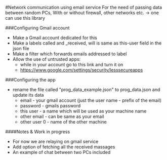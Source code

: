 #Network communication using email service
For the need of passing data between random PCs,
With or without firewall, other networks etc.  ->  one can use this library


###Configuring Gmail account
- Make a Gmail account dedicated for this
- Make a labels called <user> and <user>\_received, will <user> is same as this-user field in the json file
- Make a filter which forwards emails addressed <user> to <user> label
- Allow the use of untrusted apps:
    * while in your account go to this link and turn it on
    * https://www.google.com/settings/security/lesssecureapps


###Configuring the app
- rename the file called "prog_data_example.json" to prog_data.json and update its data
  * email - your gmail account (just the user name - prefix of the email)
  * password - gmails password
  * this user - a name which will be used as your machine name
  * other email - can be same as your email
  * other user 0 - name of the other machine

####Notes & Work in progress
- For now we are relaying on gmail service
- Add option of fetching all the received massages
- An example of chat between two PCs included
